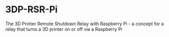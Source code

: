 # 3DP-RSR-Pi
The 3D Printer Remote Shutdown Relay with Raspberry Pi - a concept for a relay that turns a 3D printer on or off via a Raspberry Pi
